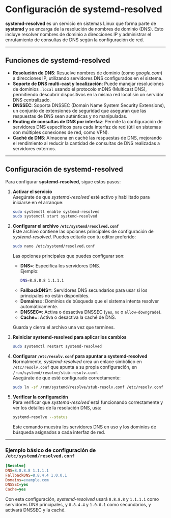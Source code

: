 # Configuración de systemd-resolved

**systemd-resolved** es un servicio en sistemas Linux que forma parte de **systemd** y se encarga de la resolución de nombres de dominio (DNS). Esto incluye resolver nombres de dominio a direcciones IP y administrar el enrutamiento de consultas de DNS según la configuración de red.

---

## Funciones de systemd-resolved

- **Resolución de DNS**: Resuelve nombres de dominio (como *google.com*) a direcciones IP, utilizando servidores DNS configurados en el sistema.  
- **Soporte de DNS multi-cast y localización**: Puede manejar resoluciones de dominios `.local` usando el protocolo mDNS (Multicast DNS), permitiendo descubrir dispositivos en la misma red local sin un servidor DNS centralizado.  
- **DNSSEC**: Soporta DNSSEC (Domain Name System Security Extensions), un conjunto de extensiones de seguridad que aseguran que las respuestas de DNS sean auténticas y no manipuladas.  
- **Routing de consultas de DNS por interfaz**: Permite la configuración de servidores DNS específicos para cada interfaz de red (útil en sistemas con múltiples conexiones de red, como VPN).  
- **Caché de DNS**: Almacena en caché las respuestas de DNS, mejorando el rendimiento al reducir la cantidad de consultas de DNS realizadas a servidores externos.

---

## Configuración de systemd-resolved

Para configurar **systemd-resolved**, sigue estos pasos:

1. **Activar el servicio**  
   Asegúrate de que *systemd-resolved* esté activo y habilitado para iniciarse en el arranque:
   ```bash
   sudo systemctl enable systemd-resolved
   sudo systemctl start systemd-resolved
   ```

2. **Configurar el archivo `/etc/systemd/resolved.conf`**  
   Este archivo contiene las opciones principales de configuración de *systemd-resolved*. Puedes editarlo con tu editor preferido:
   ```bash
   sudo nano /etc/systemd/resolved.conf
   ```
   Las opciones principales que puedes configurar son:

   - **DNS=**: Especifica los servidores DNS.  
     Ejemplo:
     ```bash
     DNS=8.8.8.8 1.1.1.1
     ```
   - **FallbackDNS=**: Servidores DNS secundarios para usar si los principales no están disponibles.  
   - **Domains=**: Dominios de búsqueda que el sistema intenta resolver automáticamente.  
   - **DNSSEC=**: Activa o desactiva DNSSEC (`yes`, `no` o `allow-downgrade`).  
   - **Cache=**: Activa o desactiva la caché de DNS.  

   Guarda y cierra el archivo una vez que termines.

3. **Reiniciar systemd-resolved para aplicar los cambios**
   ```bash
   sudo systemctl restart systemd-resolved
   ```

4. **Configurar `/etc/resolv.conf` para apuntar a systemd-resolved**  
   Normalmente, *systemd-resolved* crea un enlace simbólico en `/etc/resolv.conf` que apunta a su propia configuración, en `/run/systemd/resolve/stub-resolv.conf`.  
   Asegúrate de que esté configurado correctamente:
   ```bash
   sudo ln -sf /run/systemd/resolve/stub-resolv.conf /etc/resolv.conf
   ```

5. **Verificar la configuración**  
   Para verificar que *systemd-resolved* está funcionando correctamente y ver los detalles de la resolución DNS, usa:
   ```bash
   systemd-resolve --status
   ```
   Este comando muestra los servidores DNS en uso y los dominios de búsqueda asignados a cada interfaz de red.

---

### Ejemplo básico de configuración de `/etc/systemd/resolved.conf`

```ini
[Resolve]
DNS=8.8.8.8 1.1.1.1
FallbackDNS=8.8.4.4 1.0.0.1
Domains=example.com
DNSSEC=yes
Cache=yes
```

Con esta configuración, *systemd-resolved* usará `8.8.8.8` y `1.1.1.1` como servidores DNS principales, y `8.8.4.4` y `1.0.0.1` como secundarios, y activará DNSSEC y la caché.
